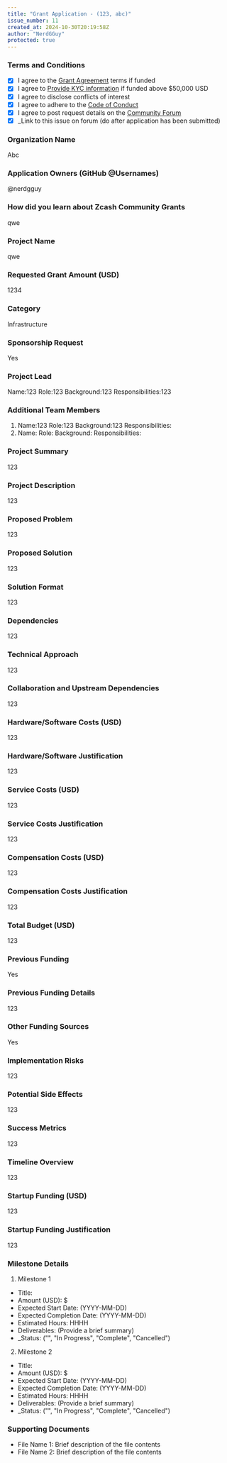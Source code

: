 ```yaml
---
title: "Grant Application - (123, abc)"
issue_number: 11
created_at: 2024-10-30T20:19:58Z
author: "NerdGGuy"
protected: true
---
```


### Terms and Conditions

- [X] I agree to the [Grant Agreement]() terms if funded
- [X] I agree to [Provide KYC information]() if funded above $50,000 USD
- [X] I agree to disclose conflicts of interest
- [X] I agree to adhere to the [Code of Conduct]()
- [X] I agree to post request details on the [Community Forum]()
- [X] _Link to this issue on forum (do after application has been submitted)

### Organization Name

Abc

### Application Owners (GitHub @Usernames)

@nerdgguy

### How did you learn about Zcash Community Grants

qwe

### Project Name

qwe

### Requested Grant Amount (USD)

1234

### Category

Infrastructure

### Sponsorship Request

Yes

### Project Lead

Name:123
Role:123
Background:123
Responsibilities:123


### Additional Team Members

1. Name:123
   Role:123
   Background:123
   Responsibilities:
2. Name:
   Role:
   Background:
   Responsibilities:


### Project Summary

123

### Project Description

123

### Proposed Problem

123

### Proposed Solution

123

### Solution Format

123

### Dependencies

123

### Technical Approach

123

### Collaboration and Upstream Dependencies

123

### Hardware/Software Costs (USD)

123

### Hardware/Software Justification

123

### Service Costs (USD)

123

### Service Costs Justification

123

### Compensation Costs (USD)

123

### Compensation Costs Justification

123

### Total Budget (USD)

123

### Previous Funding

Yes

### Previous Funding Details

123

### Other Funding Sources

Yes

### Implementation Risks

123

### Potential Side Effects

123

### Success Metrics

123

### Timeline Overview

123

### Startup Funding (USD)

123

### Startup Funding Justification

123

### Milestone Details

1. Milestone 1
- Title:
- Amount (USD): $
- Expected Start Date: (YYYY-MM-DD)
- Expected Completion Date: (YYYY-MM-DD)
- Estimated Hours: HHHH
- Deliverables: (Provide a brief summary)
- _Status: ("", "In Progress", "Complete", "Cancelled")

2. Milestone 2
- Title:
- Amount (USD): $
- Expected Start Date: (YYYY-MM-DD)
- Expected Completion Date: (YYYY-MM-DD)
- Estimated Hours: HHHH
- Deliverables: (Provide a brief summary)
- _Status: ("", "In Progress", "Complete", "Cancelled")


### Supporting Documents

- File Name 1: Brief description of the file contents
- File Name 2: Brief description of the file contents

